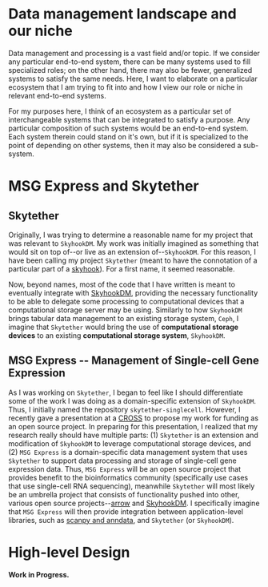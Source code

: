 # Data management landscape and our niche

Data management and processing is a vast field and/or topic. If we consider any particular
end-to-end system, there can be many systems used to fill specialized roles; on the other hand,
there may also be fewer, generalized systems to satisfy the same needs. Here, I want to elaborate
on a particular ecosystem that I am trying to fit into and how I view our role or niche in relevant
end-to-end systems.

For my purposes here, I think of an ecosystem as a particular set of interchangeable systems that
can be integrated to satisfy a purpose. Any particular composition of such systems would be an
end-to-end system. Each system therein could stand on it's own, but if it is specialized to the
point of depending on other systems, then it may also be considered a sub-system.


# MSG Express and Skytether


## Skytether

Originally, I was trying to determine a reasonable name for my project that was relevant to
`SkyhookDM`. My work was initially imagined as something that would sit on top of--or live as an
extension of--`SkyhookDM`. For this reason, I have been calling my project `Skytether` (meant to
have the connotation of a particular part of a [skyhook][wiki-skyhook]). For a first name, it
seemed reasonable.

Now, beyond names, most of the code that I have written is meant to eventually integrate with
[SkyhookDM][web-skyhookdm], providing the necessary functionality to be able to delegate some
processing to computational devices that a computational storage server may be using. Similarly to
how `SkyhookDM` brings tabular data management to an existing storage system, `Ceph`, I imagine
that `Skytether` would bring the use of **computational storage devices** to an existing
**computational storage system**, `SkyhookDM`.

## MSG Express -- **M**anagement of **S**ingle-cell **G**ene **Express**ion

As I was working on `Skytether`, I began to feel like I should differentiate some of the work I was
doing as a domain-specific extension of `SkyhookDM`. Thus, I initially named the repository
`skytether-singlecell`. However, I recently gave a presentation at a [CROSS][web-cross] to propose
my work for funding as an open source project. In preparing for this presentation, I realized that
my research really should have multiple parts: (1) `Skytether` is an extension and modification of
`SkyhookDM` to leverage computational storage devices, and (2) `MSG Express` is a domain-specific
data management system that uses `Skytether` to support data processing and storage of single-cell
gene expression data. Thus, `MSG Express` will be an open source project that provides benefit to
the bioinformatics community (specifically use cases that use single-cell RNA sequencing),
meanwhile `Skytether` will most likely be an umbrella project that consists of functionality pushed
into other, various open source projects--[arrow][web-arrow] and [SkyhookDM][web-skyhookdm]. I
specifically imagine that `MSG Express` will then provide integration between application-level
libraries, such as [scanpy and anndata][web-scverse], and `Skytether` (or `SkyhookDM`).


# High-level Design

**Work in Progress.**


<!-- Resources -->
[wiki-skyhook]:  https://en.wikipedia.org/wiki/Skyhook_(cable)

[web-skyhookdm]: https://sites.google.com/view/skyhookdm/home
[web-cross]:     https://cross.ucsc.edu/
[web-arrow]:     https://arrow.apache.org/
[web-scverse]:   https://scverse.org/projects/
